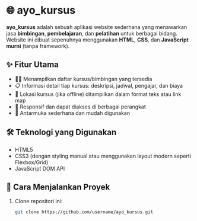 # 🌐 ayo_kursus

**ayo_kursus** adalah sebuah aplikasi website sederhana yang menawarkan jasa **bimbingan**, **pembelajaran**, dan **pelatihan** untuk berbagai bidang. Website ini dibuat sepenuhnya menggunakan **HTML**, **CSS**, dan **JavaScript murni** (tanpa framework).

## ✨ Fitur Utama

- 🧑‍🏫 Menampilkan daftar kursus/bimbingan yang tersedia
- 📋 Informasi detail tiap kursus: deskripsi, jadwal, pengajar, dan biaya
- 📍 Lokasi kursus (jika offline) ditampilkan dalam format teks atau link map
- 📱 Responsif dan dapat diakses di berbagai perangkat
- 🎨 Antarmuka sederhana dan mudah digunakan

## 🛠️ Teknologi yang Digunakan

- HTML5
- CSS3 (dengan styling manual atau menggunakan layout modern seperti Flexbox/Grid)
- JavaScript DOM API

## 🚀 Cara Menjalankan Proyek

1. Clone repositori ini:
   ```bash
   git clone https://github.com/username/ayo_kursus.git
